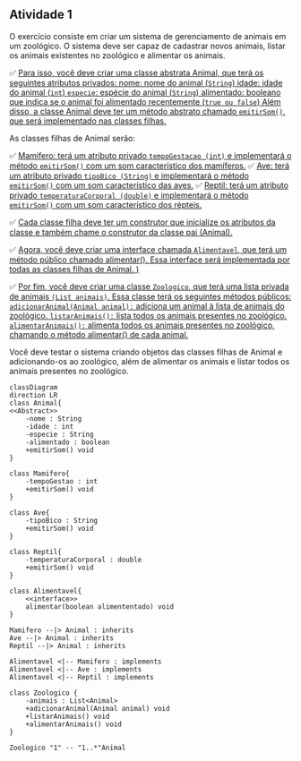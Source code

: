 ## Atividade 1

O exercício consiste em criar um sistema de gerenciamento de animais em um zoológico. O sistema deve ser capaz de cadastrar novos animais, listar os animais existentes no zoológico e alimentar os animais. 

:white_check_mark: [Para isso, você deve criar uma classe abstrata Animal, que terá os seguintes atributos privados: nome: nome do animal (`String`) idade: idade do animal (`int`) `especie`: espécie do animal (`String`) alimentado: booleano que indica se o animal foi alimentado recentemente (`true ou false`) Além disso, a classe Animal deve ter um método abstrato chamado `emitirSom()`, que será implementado nas classes filhas.](Animal.java)

As classes filhas de Animal serão: 

:white_check_mark: [Mamifero: terá um atributo privado `tempoGestacao (int)` e implementará o método `emitirSom()` com um som característico dos mamíferos.](Mamifero.java)
:white_check_mark: [Ave: terá um atributo privado `tipoBico (String)` e implementará o método `emitirSom()` com um som característico das aves.](Ave.java)
:white_check_mark: [Reptil: terá um atributo privado `temperaturaCorporal (double)` e implementará o método `emitirSom()` com um som característico dos répteis.](Reptil.java)

:white_check_mark: [Cada classe filha deve ter um construtor que inicialize os atributos da classe e também chame o construtor da classe pai (Animal).](Reptil.java#L8)

:white_check_mark: [Agora, você deve criar uma interface chamada `Alimentavel`, que terá um método público chamado alimentar(). Essa interface será implementada por todas as classes filhas de Animal. )](Alimentavel.java)

:white_check_mark: [Por fim, você deve criar uma classe `Zoologico`, que terá uma lista privada de animais `(List animais)`. Essa classe terá os seguintes métodos públicos: `adicionarAnimal(Animal animal):` adiciona um animal à lista de animais do zoológico. `listarAnimais():` lista todos os animais presentes no zoológico. `alimentarAnimais():` alimenta todos os animais presentes no zoológico, chamando o método alimentar() de cada animal.](Zoologico.java)

Você deve testar o sistema criando objetos das classes filhas de Animal e adicionando-os ao zoológico, além de alimentar os animais e listar todos os animais presentes no zoológico.

```mermaid
classDiagram
direction LR
class Animal{
<<Abstract>>
	-nome : String
	-idade : int
	-especie : String
	-alimentado : boolean
	+emitirSom() void
}

class Mamifero{
	-tempoGestao : int
	+emitirSom() void 
}

class Ave{
	-tipoBico : String
	+emitirSom() void
}

class Reptil{
	-temperaturaCorporal : double
	+emitirSom() void
}

class Alimentavel{
	<<interface>>
	alimentar(boolean alimententado) void
}

Mamifero --|> Animal : inherits
Ave --|> Animal : inherits
Reptil --|> Animal : inherits

Alimentavel <|-- Mamifero : implements
Alimentavel <|-- Ave : implements
Alimentavel <|-- Reptil : implements

class Zoologico {
	-animais : List<Animal>
	+adicionarAnimal(Animal animal) void
	+listarAnimais() void
	+alimentarAnimais() void
}

Zoologico "1" -- "1..*"Animal

```

